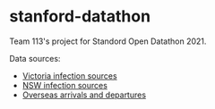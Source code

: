 # stanford-datathon
Team 113's project for Standord Open Datathon 2021. 

Data sources:

* [Victoria infection sources](https://www.dhhs.vic.gov.au/victorian-coronavirus-covid-19-data)
* [NSW infection sources](https://www.dhhs.vic.gov.au/victorian-coronavirus-covid-19-data) 
* [Overseas arrivals and departures]( https://data.gov.au/dataset/ds-dga-5a0ab398-c897-4ae3-986d-f94452a165d7/details)